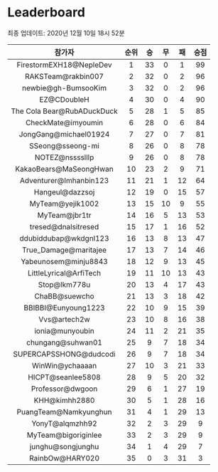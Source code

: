 # Leaderboard
최종 업데이트: 2020년 12월 10일 18시 52분




| 참가자 | 순위 | 승 | 무 | 패 | 승점 |
|:---:|:---:|:---:|:---:|:---:|:---:|
| FirestormEXH18@NepleDev | 1 | 33 | 0 | 1 | 99 |
| RAKSTeam@rakbin007 | 2 | 32 | 0 | 2 | 96 |
| newbie@gh-BumsooKim | 3 | 32 | 0 | 2 | 96 |
| EZ@CDoubleH | 4 | 30 | 0 | 4 | 90 |
| The Cola Bear@RubADuckDuck | 5 | 28 | 1 | 5 | 85 |
| CheckMate@imyoumin | 6 | 28 | 0 | 6 | 84 |
| JongGang@michael01924 | 7 | 27 | 0 | 7 | 81 |
| SSeong@sseong-mi | 8 | 26 | 0 | 8 | 78 |
| NOTEZ@nsssslllp | 9 | 26 | 0 | 8 | 78 |
| KakaoBears@MaSeongHwan | 10 | 23 | 2 | 9 | 71 |
| Adventurer@Imhanbin123 | 11 | 21 | 1 | 12 | 64 |
| Hangeul@dazzsoj | 12 | 19 | 0 | 15 | 57 |
| MyTeam@yejik1002 | 13 | 15 | 10 | 9 | 55 |
| MyTeam@jbr1tr | 14 | 16 | 5 | 13 | 53 |
| tresed@dnalsitresed | 15 | 17 | 1 | 16 | 52 |
| ddubiddubap@wkdgnl123 | 16 | 13 | 8 | 13 | 47 |
| True_Damage@maritajee | 17 | 13 | 7 | 14 | 46 |
| Yabeunosem@minju8843 | 18 | 12 | 9 | 13 | 45 |
| LittleLyrical@ArfiTech | 19 | 11 | 10 | 13 | 43 |
| Stop@lkm778u | 20 | 13 | 4 | 17 | 43 |
| ChaBB@suewcho | 21 | 13 | 3 | 18 | 42 |
| BBIBBI@Eunyoung1223 | 22 | 10 | 9 | 15 | 39 |
| Vvs@artech2w | 23 | 10 | 8 | 16 | 38 |
| ionia@munyoubin | 24 | 11 | 2 | 21 | 35 |
| chungang@suhwan01 | 25 | 9 | 7 | 18 | 34 |
| SUPERCAPSSHONG@dudcodi | 26 | 9 | 7 | 18 | 34 |
| WinWin@ychaaaan | 27 | 10 | 3 | 21 | 33 |
| HICPT@seanlee5808 | 28 | 9 | 5 | 20 | 32 |
| Professor@dwgoon | 29 | 6 | 1 | 27 | 19 |
| KHH@kimhh2880 | 30 | 5 | 1 | 28 | 16 |
| PuangTeam@Namkyunghun | 31 | 4 | 1 | 29 | 13 |
| YonyT@alqmzhh92 | 32 | 2 | 3 | 29 | 9 |
| MyTeam@bigoriginlee | 33 | 2 | 3 | 29 | 9 |
| junghu@songjunghu | 34 | 1 | 4 | 29 | 7 |
| RainbOw@HARY020 | 35 | 0 | 3 | 31 | 3 |